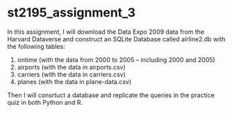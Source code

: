 # st2195_assignment_3
In this assignment, I will download the Data Expo 2009 data from the Harvard Dataverse and construct an SQLite Database called airline2.db with the following tables:
1. ontime (with the data from 2000 to 2005 – including 2000 and 2005)
2. airports (with the data in airports.csv)
3. carriers (with the data in carriers.csv)
4. planes (with the data in plane-data.csv)

Then I will consrtuct a database and replicate the queries in the practice quiz in both Python and R.
